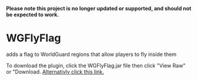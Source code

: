 **Please note this project is no longer updated or supported, and should not be expected to work.**

WGFlyFlag
=========

adds a flag to WorldGuard regions that allow players to fly inside them

To download the plugin, click the WGFlyFlag.jar file then click "View Raw" or "Download. [Alternativly click this link.](https://github.com/xtechgamer735/WGFlyFlag/raw/master/WGFlyFlag.jar)
